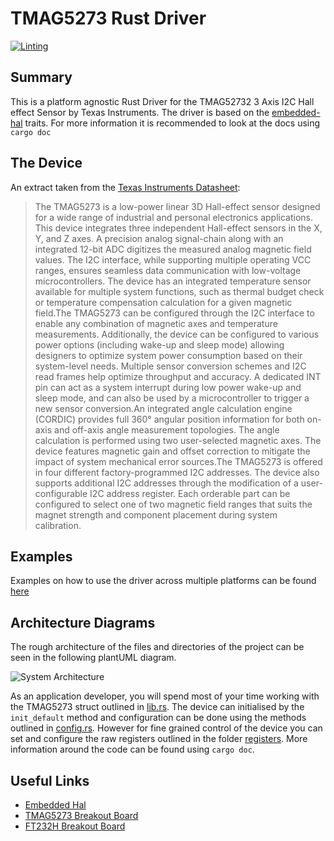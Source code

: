 # TMAG5273 Rust Driver

[![Linting](https://github.com/dysonltd/tmag5273/actions/workflows/Linting.yaml/badge.svg)](https://github.com/dysonltd/tmag5273/actions/workflows/Linting.yaml)

## Summary

This is a platform agnostic Rust Driver for the TMAG52732 3 Axis I2C
Hall effect Sensor by Texas Instruments. The driver is based on the
[embedded-hal](https://github.com/rust-embedded/embedded-hal) traits.
For more information it is recommended to look at the docs using `cargo doc`

## The Device

An extract taken from the [Texas Instruments Datasheet](./docs/tmag5273.pdf):

>The TMAG5273 is a low-power linear 3D Hall-effect
sensor  designed  for  a  wide  range  of  industrial
and  personal  electronics  applications.  This  device
integrates  three  independent  Hall-effect  sensors  in
the  X,  Y,  and  Z  axes.  A  precision  analog  signal-chain
along  with  an  integrated  12-bit  ADC  digitizes
the  measured  analog  magnetic  field  values.  The
I2C  interface,  while  supporting  multiple  operating
VCC  ranges,  ensures  seamless  data  communication
with low-voltage microcontrollers. The device has an
integrated  temperature  sensor  available  for  multiple
system  functions,  such  as  thermal  budget  check  or
temperature  compensation  calculation  for  a  given
magnetic field.The  TMAG5273  can  be  configured  through  the  I2C
interface  to  enable  any  combination  of  magnetic
axes  and  temperature  measurements.  Additionally,
the  device  can  be  configured  to  various  power
options (including wake-up and sleep mode) allowing
designers  to  optimize  system  power  consumption
based  on  their  system-level  needs.  Multiple  sensor
conversion  schemes  and  I2C  read  frames  help
optimize  throughput  and  accuracy.  A  dedicated
INT pin  can  act  as  a  system  interrupt  during
low  power wake-up and sleep mode, and can also be used by a
microcontroller to trigger a new sensor conversion.An  integrated
angle  calculation  engine  (CORDIC)
provides full 360° angular position information for both
on-axis  and  off-axis  angle  measurement  topologies.
The  angle  calculation  is  performed  using  two
user-selected  magnetic  axes.  The  device  features
magnetic  gain  and  offset  correction  to  mitigate  the
impact of system mechanical error sources.The  TMAG5273  is
offered  in  four  different  factory-programmed I2C addresses.
The device also supports additional  I2C  addresses  through  the  modification
of  a  user-configurable  I2C  address  register.  Each
orderable part can be configured to select one of two
magnetic field ranges that suits the magnet strength
and component placement during system calibration.

## Examples

Examples on how to use the driver across multiple platforms can be found [here](./examples/ReadMe.md)

## Architecture Diagrams

The rough architecture of the files and directories of the project can be seen in
the following plantUML diagram.

![System Architecture](./docs/architecture.png)

As an application developer, you will spend most of your time working with the
TMAG5273 struct outlined in [lib.rs](./src/lib.rs). The device can initialised
by the `init_default` method and configuration can be done using the methods
outlined in [config.rs](./src/config.rs). However for fine grained control
of the device you can set and configure the raw registers outlined in the
folder [registers](./src/registers/). More information around the code can
be found using `cargo doc`.

## Useful Links

- [Embedded Hal](https://docs.rs/embedded-hal/latest/embedded_hal/)
- [TMAG5273 Breakout Board](https://www.sparkfun.com/products/23880)
- [FT232H Breakout Board](https://www.adafruit.com/product/2264)
